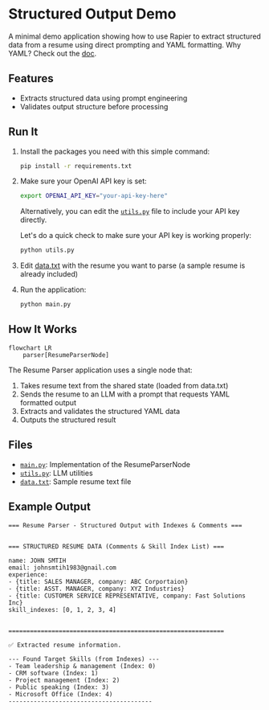 # Structured Output Demo

A minimal demo application showing how to use Rapier to extract structured data from a resume using direct prompting and YAML formatting. Why YAML? Check out the [doc](https://ranganaths.github.io/Rapier/design_pattern/structure.html).


## Features

- Extracts structured data using prompt engineering
- Validates output structure before processing

## Run It

1. Install the packages you need with this simple command:
    ```bash
    pip install -r requirements.txt
    ```

2. Make sure your OpenAI API key is set:
    ```bash
    export OPENAI_API_KEY="your-api-key-here"
    ```
    Alternatively, you can edit the [`utils.py`](./utils.py) file to include your API key directly.

    Let's do a quick check to make sure your API key is working properly:

    ```bash
    python utils.py
    ```

3. Edit [data.txt](./data.txt) with the resume you want to parse (a sample resume is already included)

4. Run the application:
    ```bash
    python main.py
    ```

## How It Works

```mermaid
flowchart LR
    parser[ResumeParserNode]
```

The Resume Parser application uses a single node that:
1. Takes resume text from the shared state (loaded from data.txt)
2. Sends the resume to an LLM with a prompt that requests YAML formatted output
3. Extracts and validates the structured YAML data
4. Outputs the structured result

## Files

- [`main.py`](./main.py): Implementation of the ResumeParserNode
- [`utils.py`](./utils.py): LLM utilities
- [`data.txt`](./data.txt): Sample resume text file
 
## Example Output

```
=== Resume Parser - Structured Output with Indexes & Comments ===


=== STRUCTURED RESUME DATA (Comments & Skill Index List) ===

name: JOHN SMTIH
email: johnsmtih1983@gnail.com
experience:
- {title: SALES MANAGER, company: ABC Corportaion}
- {title: ASST. MANAGER, company: XYZ Industries}
- {title: CUSTOMER SERVICE REPRESENTATIVE, company: Fast Solutions Inc}
skill_indexes: [0, 1, 2, 3, 4]


============================================================

✅ Extracted resume information.

--- Found Target Skills (from Indexes) ---
- Team leadership & management (Index: 0)
- CRM software (Index: 1)
- Project management (Index: 2)
- Public speaking (Index: 3)
- Microsoft Office (Index: 4)
----------------------------------------
```
